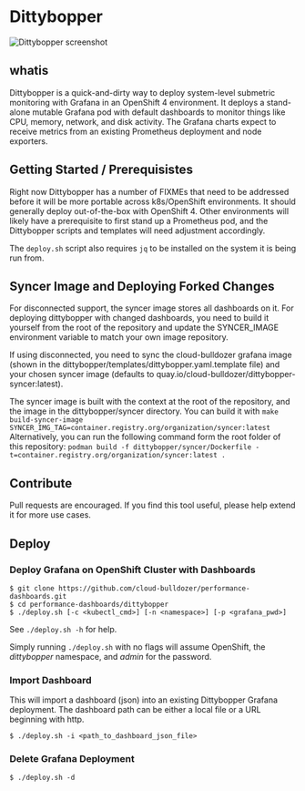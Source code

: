 # Dittybopper

![Dittybopper screenshot](dittybopper_screenshot.png)

## whatis

Dittybopper is a quick-and-dirty way to deploy system-level submetric monitoring with Grafana
in an OpenShift 4 environment. It deploys a stand-alone mutable Grafana pod with default
dashboards to monitor things like CPU, memory, network, and disk activity.
The Grafana charts expect to receive metrics from an existing Prometheus
deployment and node exporters.

## Getting Started / Prerequisistes

Right now Dittybopper has a number of FIXMEs that need to be addressed before it will be more portable across
k8s/OpenShift environments. It should generally deploy out-of-the-box with OpenShift 4. Other environments
will likely have a prerequisite to first stand up a Prometheus pod, and the Dittybopper scripts and 
templates will need adjustment accordingly.

The `deploy.sh` script also requires `jq` to be installed on the system it is being run from.

## Syncer Image and Deploying Forked Changes

For disconnected support, the syncer image stores all dashboards on it. For deploying dittybopper with changed
dashboards, you need to build it yourself from the root of the repository and update the SYNCER_IMAGE environment
variable to match your own image repository.

If using disconnected, you need to sync the cloud-bulldozer grafana image (shown in the
dittybopper/templates/dittybopper.yaml.template file) and your chosen syncer image
(defaults to quay.io/cloud-bulldozer/dittybopper-syncer:latest).

The syncer image is built with the context at the root of the repository, and the image in the dittybopper/syncer directory.
You can build it with `make build-syncer-image SYNCER_IMG_TAG=container.registry.org/organization/syncer:latest`
Alternatively, you can run the following command form the root folder of this repository: `podman build -f dittybopper/syncer/Dockerfile -t=container.registry.org/organization/syncer:latest .`

## Contribute

Pull requests are encouraged. If you find this tool useful, please help extend it for more use cases.

## Deploy

### Deploy Grafana on OpenShift Cluster with Dashboards

```
$ git clone https://github.com/cloud-bulldozer/performance-dashboards.git
$ cd performance-dashboards/dittybopper
$ ./deploy.sh [-c <kubectl_cmd>] [-n <namespace>] [-p <grafana_pwd>]
```

See `./deploy.sh -h` for help.

Simply running `./deploy.sh` with no flags will assume OpenShift, the _dittybopper_ namespace, and _admin_ for the password.

### Import Dashboard

This will import a dashboard (json) into an existing Dittybopper Grafana deployment. The dashboard path
can be either a local file or a URL beginning with http.

```
$ ./deploy.sh -i <path_to_dashboard_json_file>
```

### Delete Grafana Deployment

```
$ ./deploy.sh -d
```
